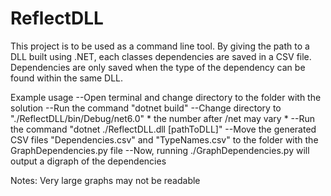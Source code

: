 # ReflectDLL

This project is to be used as a command line tool. 
By giving the path to a DLL built using .NET, each classes dependencies are saved in a CSV file.
Dependencies are only saved when the type of the dependency can be found within the same DLL.

Example usage
  --Open terminal and change directory to the folder with the solution
  --Run the command "dotnet build"
  --Change directory to "./ReflectDLL/bin/Debug/net6.0" * the number after /net may vary *
  --Run the command "dotnet ./ReflectDLL.dll [pathToDLL]"
  --Move the generated CSV files "Dependencies.csv" and "TypeNames.csv" to the folder with the GraphDependencies.py file
  --Now, running ./GraphDependencies.py will output a digraph of the dependencies

Notes:
  Very large graphs may not be readable
  
  
